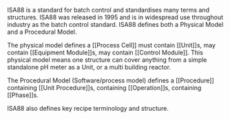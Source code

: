 ISA88 is a standard for batch control and standardises many terms and structures. ISA88 was released in 1995 and is in widespread use throughout industry as the batch control standard.
ISA88 defines both a Physical Model and a Procedural Model.

The physical model defines a [[Process Cell]] must contain [[Unit]]s, may contain [[Equipment Module]]s, may contain [[Control Module]].
This physical model means one structure can cover anything from a simple standalone pH meter as a Unit, or a multi building reactor.

The Procedural Model (Software/process model) defines a [[Procedure]] containing [[Unit Procedure]]s, containing [[Operation]]s, containing [[Phase]]s.

ISA88 also defines key recipe terminology and structure.